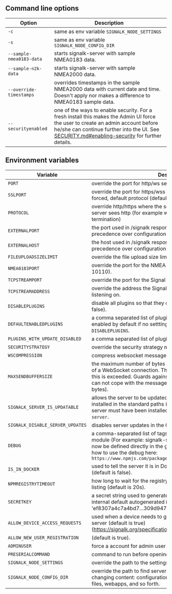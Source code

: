 

## Command line options

| Option | Description |
|--- |--- |
| `-c` | same as env variable `SIGNALK_NODE_SETTINGS` |
| `-s` | same as env variable `SIGNALK_NODE_CONFIG_DIR` |
| `--sample-nmea0183-data` | starts signalk-server with sample NMEA0183 data. |
| `--sample-n2k-data` | starts signalk-server with sample NMEA2000 data. |
| `--override-timestamps` | overrides timestamps in the sample NMEA2000 data with current date and time. Doesn't apply nor makes a difference to NMEA0183 sample data. |
| `--securityenabled` | one of the ways to enable security. For a fresh install this makes the Admin UI force the user to create an admin account before he/she can continue further into the UI. See [SECURITY.md#enabling-security](https://github.com/SignalK/signalk-server/blob/master/SECURITY.md#enabling-security) for further details. |



## Environment variables

| Variable | Description |
|--- |--- |
| `PORT` | override the port for http/ws service (default is 3000). |
| `SSLPORT` | override the port for https/wss service. If defined activates ssl as forced, default protocol (default is 3443). |
| `PROTOCOL` | override http/https where the server is accessed via https but the server sees http (for example when Heroku handles https termination) |
| `EXTERNALPORT` | the port used in /signalk response and Bonjour advertisement. Has precedence over configuration file. |
| `EXTERNALHOST` | the host used in /signalk response and Bonjour advertisement. Has precedence over configuration file. |
| `FILEUPLOADSIZELIMIT` | override the file upload size limit (default is '10mb'). |
| `NMEA0183PORT` | override the port for the NMEA 0183 over tcp service (default is 10110). |
| `TCPSTREAMPORT` | override the port for the Signal K Streaming (deltas) over TCP. |
| `TCPSTREAMADDRESS` | override the address the Signal K Stream (deltas) over TCP is listening on. |
| `DISABLEPLUGINS` | disable all plugins so that they can not be enabled (default is false). |
| `DEFAULTENABLEDPLUGINS` | a comma separated list of plugin ids that are overridden to be enabled by default if no setttings exist. lower preference than `DISABLEPLUGINS`. |
| `PLUGINS_WITH_UPDATE_DISABLED` | a comma separated list of plugin that will not be updated. |
| `SECURITYSTRATEGY` | override the security strategy module name. |
| `WSCOMPRESSION` | compress websocket messages (default is false). |
| `MAXSENDBUFFERSIZE` | the maximum number of bytes allowed in the server's send buffer of a WebSocket connection. The connection will be terminated if this is exceeded. Guards against slow or dysfunctional clients that can not cope with the message volume (default is 512 * 1024 bytes). |
| `SIGNALK_SERVER_IS_UPDATABLE` | allows the server to be updated through the GUI even if it is not installed in the standard paths (default is false). if set to true, the server must have been installed with `npm install -g signalk-server`. |
| `SIGNALK_DISABLE_SERVER_UPDATES` | disables server updates in the GUI (default is false). |
| `DEBUG` | a comma-separated list of tags for debugging the specified module (For example: signalk-server*,signalk-provider-tcp). Can now be defined directly in the graphical interface.  More help on how to use the debug here: `https://www.npmjs.com/package/debug#wildcards` |
| `IS_IN_DOCKER` | used to tell the server it is in Docker and not normally updateable (default is false). |
| `NPMREGISTRYTIMEOUT` | how long to wait for the registry when retrieving the App Store listing (default is 20s). |
| `SECRETKEY` | a secret string used to generate an authentication token (the internal default autogenerated is a string of 512 hex chars like 'ef8307a4c7a4bd7...309d947bca3') |
| `ALLOW_DEVICE_ACCESS_REQUESTS` | used when a device needs to gain access to a secured Signal K server (default is true) (https://signalk.org/specification/1.4.0/doc/access_requests.html). |
| `ALLOW_NEW_USER_REGISTRATION` | (default is true). |
| `ADMINUSER` | force a account for admin user (username:password format). |
| `PRESERIALCOMMAND` | command to run before opening a serial port. |
| `SIGNALK_NODE_SETTINGS` | override the path to the settings file. |
| `SIGNALK_NODE_CONFIG_DIR` | override the path to find server configuration. Includes all run-time changing content: configuration files, plugins, plugin configuration files, webapps, and so forth. |



